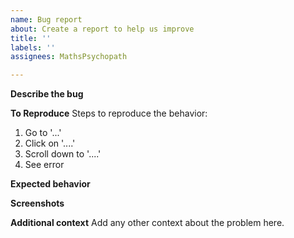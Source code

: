 ```yaml
---
name: Bug report
about: Create a report to help us improve
title: ''
labels: ''
assignees: MathsPsychopath

---
```


**Describe the bug**

**To Reproduce**
Steps to reproduce the behavior:
1. Go to '...'
2. Click on '....'
3. Scroll down to '....'
4. See error

**Expected behavior**


**Screenshots**


**Additional context**
Add any other context about the problem here.
